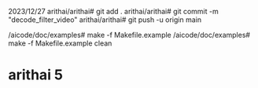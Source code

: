 ﻿2023/12/27
arithai/arithai# git add .
arithai/arithai# git commit -m "decode_filter_video"
arithai/arithai# git push -u origin main

/aicode/doc/examples# make -f Makefile.example
/aicode/doc/examples# make -f Makefile.example clean

# arithai 5
